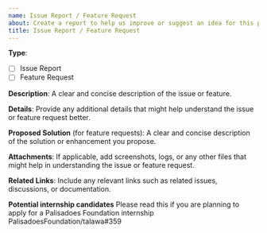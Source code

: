 ```yaml
---
name: Issue Report / Feature Request
about: Create a report to help us improve or suggest an idea for this project.
title: Issue Report / Feature Request
---
```


**Type**:
- [ ] Issue Report
- [ ] Feature Request

**Description**:
A clear and concise description of the issue or feature.

**Details**:
Provide any additional details that might help understand the issue or feature request better.

**Proposed Solution** (for feature requests):
A clear and concise description of the solution or enhancement you propose.

**Attachments**:
If applicable, add screenshots, logs, or any other files that might help in understanding the issue or feature request.

**Related Links**:
Include any relevant links such as related issues, discussions, or documentation.

**Potential internship candidates** 
Please read this if you are planning to apply for a Palisadoes Foundation internship PalisadoesFoundation/talawa#359
